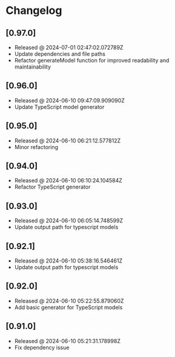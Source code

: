 # Changelog

## [0.97.0]

- Released @ 2024-07-01 02:47:02.072789Z
- Update dependencies and file paths
- Refactor generateModel function for improved readability and maintainability

## [0.96.0]

- Released @ 2024-06-10 09:47:09.909090Z
- Update TypeScript model generator

## [0.95.0]

- Released @ 2024-06-10 06:21:12.577812Z
- Minor refactoring

## [0.94.0]

- Released @ 2024-06-10 06:10:24.104584Z
- Refactor TypeScript generator

## [0.93.0]

- Released @ 2024-06-10 06:05:14.748599Z
- Update output path for typescript models

## [0.92.1]

- Released @ 2024-06-10 05:38:16.546461Z
- Update output path for typescript models

## [0.92.0]

- Released @ 2024-06-10 05:22:55.879060Z
- Add basic generator for TypeScript models

## [0.91.0]

- Released @ 2024-06-10 05:21:31.178998Z
- Fix dependency issue

